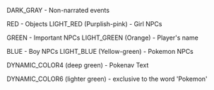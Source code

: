 DARK_GRAY - Non-narrated events

RED - Objects
LIGHT_RED (Purplish-pink) - Girl NPCs

GREEN - Important NPCs
LIGHT_GREEN (Orange) - Player's name

BLUE - Boy NPCs
LIGHT_BLUE (Yellow-green) - Pokemon NPCs

DYNAMIC_COLOR4 (deep green) - Pokenav Text

DYNAMIC_COLOR6 (lighter green) - exclusive to the word 'Pokemon'
